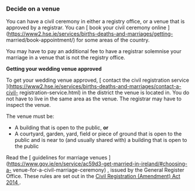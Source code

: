 ###  Decide on a venue

You can have a civil ceremony in either a registry office, or a venue that is
approved by a registrar. You can [ book your civil ceremony online
](https://www2.hse.ie/services/births-deaths-and-marriages/getting-
married/book-appointment/) for some areas of the country.

You may have to pay an additional fee to have a registrar solemnise your
marriage in a venue that is not the registry office.

**Getting your wedding venue approved**

To get your wedding venue approved, [ contact the civil registration service
](https://www2.hse.ie/services/births-deaths-and-marriages/contact-a-civil-
registration-service.html) in the district the venue is located in. You do not
have to live in the same area as the venue. The registrar may have to inspect
the venue.

The venue must be:

  * A building that is open to the public, **or**
  * A courtyard, garden, yard, field or piece of ground that is open to the public and is near to (and usually shared with) a building that is open to the public 

Read the [ guidelines for marriage venues
](https://www.gov.ie/en/service/ac59d3-get-married-in-ireland/#choosing-a-
venue-for-a-civil-marriage-ceremony) , issued by the General Register Office.
These rules are set out in the [ Civil Registration (Amendment) Act 2014
](http://www.irishstatutebook.ie/eli/2014/act/34/section/16/enacted/en/html#sec16)
.
